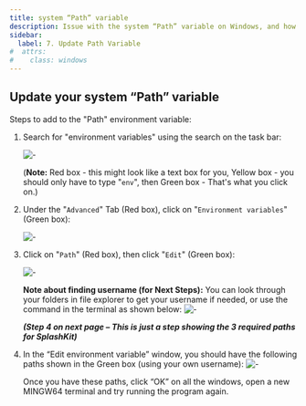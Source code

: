 ```yaml
---
title: system “Path” variable
description: Issue with the system “Path” variable on Windows, and how to fix it.
sidebar:
  label: 7. Update Path Variable
#  attrs:
#    class: windows
---
```


## Update your system “Path” variable

Steps to add to the "Path" environment variable:

1. Search for "environment variables" using the search on the task bar:

    ![-](https://i.imgur.com/i3cb9nr.png)

    (**Note:** Red box - this might look like a text box for you, Yellow box - you should only have to
    type "`env`", then Green box - That's what you click on.)
1. Under the "`Advanced`" Tab (Red box), click on "`Environment variables`" (Green box):

    ![-](https://i.imgur.com/4Cbmnja.png)
1. Click on "`Path`" (Red box), then click "`Edit`" (Green box):

    ![-](https://i.imgur.com/e4H9XIF.png)

    **Note about finding username (for Next Steps):** You can look through your folders in file
    explorer to get your username if needed, or use the command in the terminal as
    shown below:
    ![-](https://i.imgur.com/2neJLOs.png)

    ***(Step 4 on next page – This is just a step showing the 3 required paths for SplashKit)***
1. In the “Edit environment variable” window, you should have the following paths shown in the Green box (using your own username):
    ![-](https://i.imgur.com/AvNrlNV.png)

    Once you have these paths, click “OK” on all the windows, open a new MINGW64 terminal
and try running the program again.
